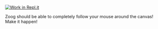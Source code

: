 [![Work in Repl.it](https://classroom.github.com/assets/work-in-replit-14baed9a392b3a25080506f3b7b6d57f295ec2978f6f33ec97e36a161684cbe9.svg)](https://classroom.github.com/online_ide?assignment_repo_id=3228914&assignment_repo_type=AssignmentRepo)
<p>Zoog should be able to completely follow your mouse around the canvas! Make it happen!</p>